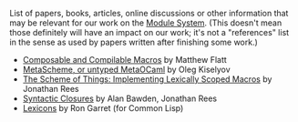 List of papers, books, articles, online discussions or other information
that may be relevant for our work on the [Module
System](Module_System.md). (This doesn't mean those definitely
will have an impact on our work; it's not a "references" list in the
sense as used by papers written after finishing some work.)

  - [Composable and Compilable
    Macros](http://www.cs.utah.edu/plt/publications/macromod.pdf) by
    Matthew Flatt
  - [MetaScheme, or untyped
    MetaOCaml](http://okmij.org/ftp/Computation/staging/meta-scheme.scm)
    by Oleg Kiselyov
  - [The Scheme of Things: Implementing Lexically Scoped
    Macros](http://citeseer.ist.psu.edu/109510.html) by Jonathan Rees
  - [Syntactic
    Closures](http://citeseer.ist.psu.edu/bawden88syntactic.html) by
    Alan Bawden, Jonathan Rees
  - [Lexicons](http://www.flownet.com/ron/lisp/Lexicons.pdf) by Ron
    Garret (for Common Lisp)
